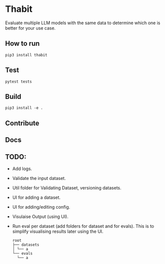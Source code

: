 # Thabit

Evaluate multiple LLM models with the same data to determine which one is better for your use case.

## How to run

```shell
pip3 install thabit
```

## Test

```shell
pytest tests
```

## Build

```shell
pip3 install -e .
```

## Contribute

## Docs

## TODO:

- Add logs.
- Validate the input dataset.
- Util folder for Validating Dataset, versioning datasets.
- UI for adding a dataset.
- UI for adding/editing config.
- Visulaise Output (using UI).
- Run eval per dataset (add folders for dataset and for evals).
  This is to simplify visualising results later using the UI.

  ```
  root
  ├── datasets
  │ └── a
  └── evals
    └── a
  ```

